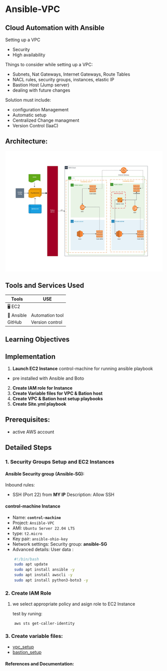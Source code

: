 # Ansible-VPC

## Cloud Automation with Ansible

Setting up a VPC 
- Security 
- High availability

Things to consider while setting up a VPC:
- Subnets, Nat Gateways, Internet Gateways, Route Tables
- NACL rules, security groups, instances, elastic IP
- Bastion Host (Jump server)
- dealing with future changes

Solution must include:
- configuration Management
- Automatic setup
- Centralized Change managment
- Version Control (IaaC)

## Architecture:
![Project diagram](./images/proj6.jpg)

## Tools and Services Used
| Tools | USE | 
| ------------- | ------------- | 
|🖥️ EC2 |  |
|🤖 Ansible | Automation tool |
| GitHub | Version control |



## Learning Objectives


## Implementation

1. **Launch EC2 Instance** 
control-machine for running ansible playbook
- pre installed with Ansible and Boto
2. **Create IAM role for Instance**
3. **Create Variable files for VPC & Bation host**
4. **Create VPC & Bation host setup playbooks**
5. **Create Site.yml playbook**


## Prerequisites:
- active AWS account

## Detailed Steps
### 1.  Security Groups Setup and EC2 Instances
#### Ansible Security group (**Ansible-SG**):

Inbound rules:
- SSH (Port 22) from **MY IP**
    Description: Allow SSH

#### control-machine Instance
- Name: **`control-machine`**
- Project: `Ansible-VPC`
- AMI: `Ubuntu Server 22.04 LTS`
- type: `t2.micro`
- Key pair: `ansible-ohio-key`
- Network settings: Security group: **ansible-SG**
- Advanced details: User data : 
```bash
    #!/bin/bash
    sudo apt update
    sudo apt install ansible -y
    sudo apt install awscli -y
    sudo apt install python3-boto3 -y
```

### 2. **Create IAM Role** 
1. we select appropriate policy and asign role to EC2 Instance

    test by runing:
``` 
    aws sts get-caller-identity
```

### 3. Create variable files: 
- [vpc_setup](vpc_setup)
- [bastion_setup](bastion_setup)


#### References and Documentation: 


 